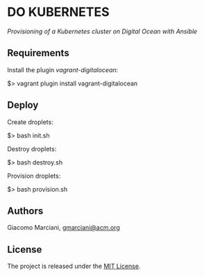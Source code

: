 # DO KUBERNETES

*Provisioning of a Kubernetes cluster on Digital Ocean with Ansible*


## Requirements
Install the plugin *vagrant-digitalocean*:

  $> vagrant plugin install vagrant-digitalocean


## Deploy
Create droplets:

  $> bash init.sh

Destroy droplets:

  $> bash destroy.sh

Provision droplets:

  $> bash provision.sh


## Authors
Giacomo Marciani, [gmarciani@acm.org](mailto:gmarciani@acm.org)


## License
The project is released under the [MIT License](https://opensource.org/licenses/MIT).
